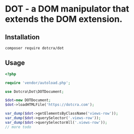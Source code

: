 # DOT - a DOM manipulator that extends the DOM extension.

## Installation
```
composer require dotcra/dot
```

## Usage
```php
<?php

require 'vendor/autoload.php';

use Dotcra\Dot\DOTDocument;

$dot=new DOTDocument;
$dot->loadHTMLFile('https://dotcra.com');

var_dump($dot->getElementsByClassName('views-row'));
var_dump($dot->querySelector('.views-row'));
var_dump($dot->querySelectorAll('.views-row'));
// more todo
```
